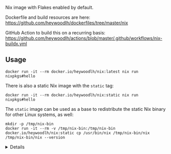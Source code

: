 Nix image with Flakes enabled by default.

Dockerfile and build resources are here: https://github.com/heywoodlh/dockerfiles/tree/master/nix

GitHub Action to build this on a recurring basis: https://github.com/heywoodlh/actions/blob/master/.github/workflows/nix-buildx.yml

## Usage

```
docker run -it --rm docker.io/heywoodlh/nix:latest nix run nixpkgs#hello
```

There is also a static Nix image with the `static` tag:

```
docker run -it --rm docker.io/heywoodlh/nix:static nix run nixpkgs#hello
```

The `static` image can be used as a base to redistribute the static Nix binary for other Linux systems, as well:

```
mkdir -p /tmp/nix-bin
docker run -it --rm -v /tmp/nix-bin:/tmp/nix-bin docker.io/heywoodlh/nix:static cp /usr/bin/nix /tmp/nix-bin/nix
/tmp/nix-bin/nix --version
```

<details>
Here is a more detailed example of using the statically compiled `nix` binary against Docker containers:

```
# Grab the nix static binary
mkdir -p /tmp/nix-bin
docker run -it --rm -v /tmp/nix-bin:/tmp/nix-bin docker.io/heywoodlh/nix:static cp /usr/bin/nix /tmp/nix-bin/nix

# Run background container to test (install ca-certificates for nix, though)
docker run -d --rm --entrypoint=bash --name=ubuntu-test ubuntu -c "apt update && apt install -y ca-certificates && sleep 36000"

# Copy nix over, because Docker wasn't letting me execute the binary from mount
docker cp /tmp/nix-bin/nix ubuntu-test:/tmp/nix

# Sleep for 10 seconds to let ca-certificates get installed
echo "sleeping for 10 seconds"
sleep 10

# Run nix in container
docker exec -it ubuntu-test /tmp/nix --extra-experimental-features "nix-command flakes" run nixpkgs#hello

# Clean up
docker rm -f ubuntu-test
cd; rm -rf /tmp/dockerfiles
```
</details>
